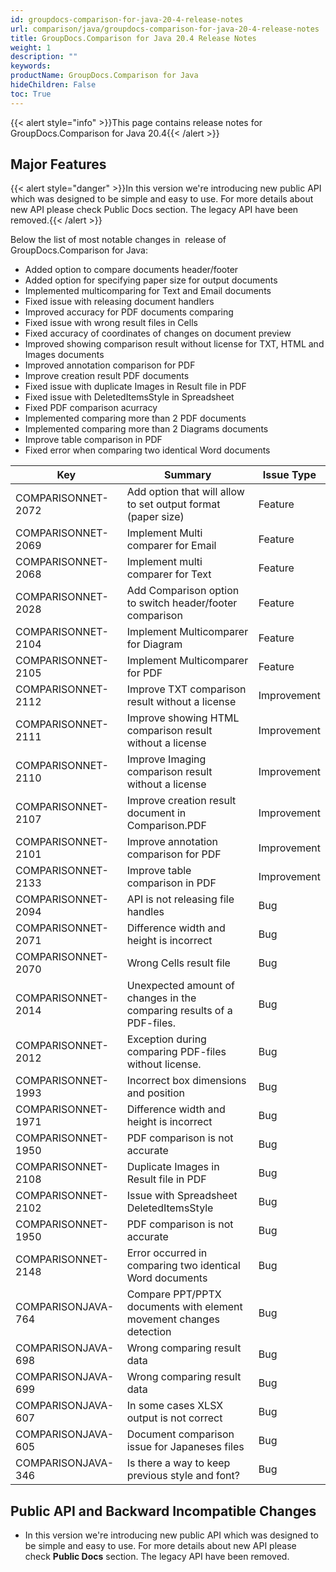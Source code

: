 ```yaml
---
id: groupdocs-comparison-for-java-20-4-release-notes
url: comparison/java/groupdocs-comparison-for-java-20-4-release-notes
title: GroupDocs.Comparison for Java 20.4 Release Notes
weight: 1
description: ""
keywords:
productName: GroupDocs.Comparison for Java
hideChildren: False
toc: True
---
```


{{< alert style="info" >}}This page contains release notes for GroupDocs.Comparison for Java 20.4{{< /alert >}}

## Major Features

{{< alert style="danger" >}}In this version we're introducing new public API which was designed to be simple and easy to use. For more details about new API please check Public Docs section. The legacy API have been removed.{{< /alert >}}

Below the list of most notable changes in  release of GroupDocs.Comparison for Java:

- Added option to compare documents header/footer
- Added option for specifying paper size for output documents
- Implemented multicomparing for Text and Email documents
- Fixed issue with releasing document handlers
- Improved accuracy for PDF documents comparing
- Fixed issue with wrong result files in Cells
- Fixed accuracy of coordinates of changes on document preview
- Improved showing comparison result without license for TXT, HTML and Images documents
- Improved annotation comparison for PDF
- Improve creation result PDF documents
- Fixed issue with duplicate Images in Result file in PDF
- Fixed issue with DeletedItemsStyle in Spreadsheet
- Fixed PDF comparison acurracy
- Implemented comparing more than 2 PDF documents
- Implemented comparing more than 2 Diagrams documents
- Improve table comparison in PDF
- Fixed error when comparing two identical Word documents

| Key                  | Summary                                                               | Issue Type  |
| -------------------- | --------------------------------------------------------------------- | ----------- |
| COMPARISONNET-2072   | Add option that will allow to set output format (paper size)          | Feature     |
| COMPARISONNET-2069   | Implement Multi comparer for Email                                    | Feature     |
| COMPARISONNET-2068   | Implement multi comparer for Text                                     | Feature     |
| COMPARISONNET-2028   | Add Comparison option to switch header/footer comparison              | Feature     |
| COMPARISONNET-2104   | Implement Multicomparer for Diagram                                   | Feature     |
| COMPARISONNET-2105   | Implement Multicomparer for PDF                                       | Feature     |
| COMPARISONNET-2112   | Improve TXT comparison result without a license                       | Improvement |
| COMPARISONNET-2111   | Improve showing HTML comparison result without a license              | Improvement |
| COMPARISONNET-2110   | Improve Imaging comparison result without a license                   | Improvement |
| COMPARISONNET-2107   | Improve creation result document in Comparison.PDF                    | Improvement |
| COMPARISONNET-2101   | Improve annotation comparison for PDF                                 | Improvement |
| COMPARISONNET-2133   | Improve table comparison in PDF                                       | Improvement |
| COMPARISONNET-2094   | API is not releasing file handles                                     | Bug         |
| COMPARISONNET-2071   | Difference width and height is incorrect                              | Bug         |
| COMPARISONNET-2070   | Wrong Cells result file                                               | Bug         |
| COMPARISONNET-2014   | Unexpected amount of changes in the comparing results of a PDF-files. | Bug         |
| COMPARISONNET-2012   | Exception during comparing PDF-files without license.                 | Bug         |
| COMPARISONNET-1993   | Incorrect box dimensions and position                                 | Bug         |
| COMPARISONNET-1971   | Difference width and height is incorrect                              | Bug         |
| COMPARISONNET-1950   | PDF comparison is not accurate                                        | Bug         |
| COMPARISONNET-2108   | Duplicate Images in Result file in PDF                                | Bug         |
| COMPARISONNET-2102   | Issue with Spreadsheet DeletedItemsStyle                              | Bug         |
| COMPARISONNET-1950   | PDF comparison is not accurate                                        | Bug         |
| COMPARISONNET-2148   | Error occurred in comparing two identical Word documents              | Bug         |
| COMPARISONJAVA-764   | Compare PPT/PPTX documents with element movement changes detection    | Bug         |
| COMPARISONJAVA-698   | Wrong comparing result data                                           | Bug         |
| COMPARISONJAVA-699   | Wrong comparing result data                                           | Bug         |
| COMPARISONJAVA-607   | In some cases XLSX output is not correct                              | Bug         |
| COMPARISONJAVA-605   | Document comparison issue for Japaneses files                         | Bug         |
| COMPARISONJAVA-346   | Is there a way to keep previous style and font?                       | Bug         |

## Public API and Backward Incompatible Changes

- In this version we're introducing new public API which was designed to be simple and easy to use. For more details about new API please check **Public Docs** section. The legacy API have been removed.
